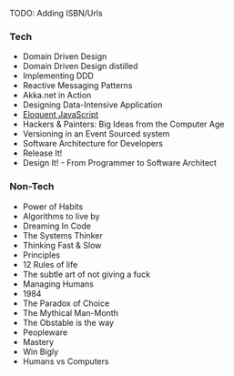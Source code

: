 TODO: Adding ISBN/Urls

### Tech

- Domain Driven Design 
- Domain Driven Design distilled 
- Implementing DDD
- Reactive Messaging Patterns
- Akka.net in Action
- Designing Data-Intensive Application
- [Eloquent JavaScript](https://eloquentjavascript.net/Eloquent_JavaScript.pdf)
- Hackers & Painters: Big Ideas from the Computer Age
- Versioning in an Event Sourced system
- Software Architecture for Developers
- Release It!
- Design It! - From Programmer to Software Architect

### Non-Tech

- Power of Habits
- Algorithms to live by
- Dreaming In Code
- The Systems Thinker
- Thinking Fast & Slow
- Principles
- 12 Rules of life
- The subtle art of not giving a fuck
- Managing Humans
- 1984
- The Paradox of Choice
- The Mythical Man-Month
- The Obstable is the way
- Peopleware
- Mastery
- Win Bigly
- Humans vs Computers